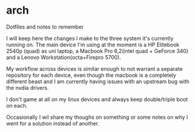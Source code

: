 # arch
Dotfiles and notes to remember

I will keep here the changes I make to the three system it's currently running on.
The main device I'm using at the moment is a HP Elitebook 2540p (quad) as uni laptop, a Macbook Pro 6,2(intel quad + GeForce 340) and a Lenovo Workstation(octa+Firepro 5700).

My workflow across devices is similar enough to not warrant a separate repository for each device, even though the macbook is a completely different beast and I am currently having issues with an upstream bug with the nvdia drivers.

I don't game at all on my linux devices and always keep double/triple boot on each.

Occasionally I wil share my thoughs on something or some notes on why I went for a solution instead of another.

